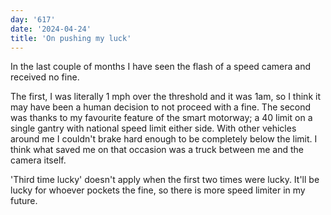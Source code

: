```yaml
---
day: '617'
date: '2024-04-24'
title: 'On pushing my luck'
---
```


In the last couple of months I have seen the flash of a speed camera and received no fine.

The first, I was literally 1 mph over the threshold and it was 1am, so I think it may have been a human decision to not proceed with a fine. The second was thanks to my favourite feature of the smart motorway; a 40 limit on a single gantry with national speed limit either side. With other vehicles around me I couldn't brake hard enough to be completely below the limit. I think what saved me on that occasion was a truck between me and the camera itself.

'Third time lucky' doesn't apply when the first two times were lucky. It'll be lucky for whoever pockets the fine, so there is more speed limiter in my future.
